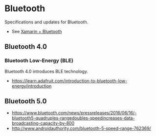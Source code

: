 # Bluetooth

Specifications and updates for Bluetooth.

* See [Xamarin + Bluetooth](/Mobile/Xamarin/Bluetooth.md)

## Bluetooth 4.0

### Bluetooth Low-Energy (BLE)

Bluetooth 4.0 introduces BLE technology.

* https://learn.adafruit.com/introduction-to-bluetooth-low-energy/introduction

## Bluetooth 5.0

* https://www.bluetooth.com/news/pressreleases/2016/06/16/-bluetooth5-quadruples-rangedoubles-speedincreases-data-broadcasting-capacity-by-800
* http://www.androidauthority.com/bluetooth-5-speed-range-762369/
